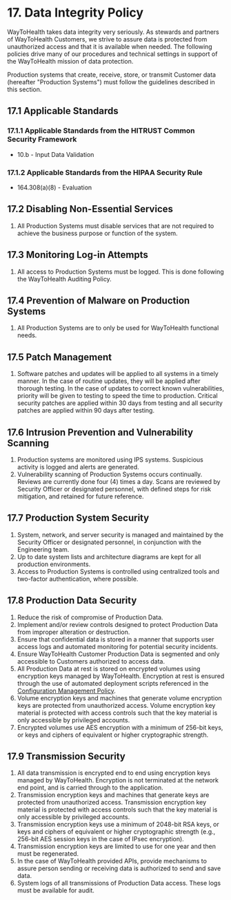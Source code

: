 # 17. Data Integrity Policy

WayToHealth takes data integrity very seriously. As stewards and partners of WayToHealth Customers, we strive to assure data is protected from unauthorized access and that it is available when needed. The following policies drive many of our procedures and technical settings in support of the WayToHealth mission of data protection.

Production systems that create, receive, store, or transmit Customer data (hereafter "Production Systems") must follow the guidelines described in this section.

## 17.1 Applicable Standards

### 17.1.1 Applicable Standards from the HITRUST Common Security Framework

* 10.b - Input Data Validation

### 17.1.2 Applicable Standards from the HIPAA Security Rule

* 164.308(a)(8) - Evaluation

## 17.2 Disabling Non-Essential Services

1. All Production Systems must disable services that are not required to achieve the business purpose or function of the system.

## 17.3 Monitoring Log-in Attempts

1. All access to Production Systems must be logged. This is done following the WayToHealth Auditing Policy.

## 17.4 Prevention of Malware on Production Systems

1. All Production Systems are to only be used for WayToHealth functional needs.

## 17.5 Patch Management

1. Software patches and updates will be applied to all systems in a timely manner. In the case of routine updates, they will be applied after thorough testing. In the case of updates to correct known vulnerabilities, priority will be given to testing to speed the time to production. Critical security patches are applied within 30 days from testing and all security patches are applied within 90 days after testing.

## 17.6 Intrusion Prevention and Vulnerability Scanning

1. Production systems are monitored using IPS systems. Suspicious activity is logged and alerts are generated.
2. Vulnerability scanning of Production Systems occurs continually. Reviews are currently done four (4) times a day. Scans are reviewed by Security Officer or designated personnel, with defined steps for risk mitigation, and retained for future reference.

## 17.7 Production System Security

1. System, network, and server security is managed and maintained by the Security Officer or designated personnel, in conjunction with the Engineering team.
2. Up to date system lists and architecture diagrams are kept for all production environments.
3. Access to Production Systems is controlled using centralized tools and two-factor authentication, where possible.

## 17.8 Production Data Security

1. Reduce the risk of compromise of Production Data.
2. Implement and/or review controls designed to protect Production Data from improper alteration or destruction.
3. Ensure that confidential data is stored in a manner that supports user access logs and automated monitoring for potential security incidents.
4. Ensure WayToHealth Customer Production Data is segmented and only accessible to Customers authorized to access data.
5. All Production Data at rest is stored on encrypted volumes using encryption keys managed by WayToHealth. Encryption at rest is ensured through the use of automated deployment scripts referenced in the [Configuration Management Policy](#9-configuration-management-policy).
6. Volume encryption keys and machines that generate volume encryption keys are protected from unauthorized access. Volume encryption key material is protected with access controls such that the key material is only accessible by privileged accounts.
7. Encrypted volumes use AES encryption with a minimum of 256-bit keys, or keys and ciphers of equivalent or higher cryptographic strength.

## 17.9 Transmission Security

1. All data transmission is encrypted end to end using encryption keys managed by WayToHealth. Encryption is not terminated at the network end point, and is carried through to the application.
2. Transmission encryption keys and machines that generate keys are protected from unauthorized access. Transmission encryption key material is protected with access controls such that the key material is only accessible by privileged accounts.
3. Transmission encryption keys use a minimum of 2048-bit RSA keys, or keys and ciphers of equivalent or higher cryptographic strength (e.g., 256-bit AES session keys in the case of IPsec encryption).
4. Transmission encryption keys are limited to use for one year and then must be regenerated.
5. In the case of WayToHealth provided APIs, provide mechanisms to assure person sending or receiving data is authorized to send and save data.
6. System logs of all transmissions of Production Data access. These logs must be available for audit.
